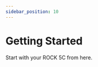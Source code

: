 ```yaml
---
sidebar_position: 10
---
```


# Getting Started

Start with your ROCK 5C from here.

<DocCardList />

